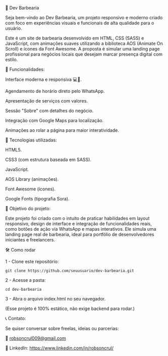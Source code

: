 💈 Dev Barbearia

Seja bem-vindo ao Dev Barbearia, um projeto responsivo e moderno criado com foco em experiências visuais e funcionais de alta qualidade para o usuário.

Este é um site de barbearia desenvolvido em HTML, CSS (SASS) e JavaScript, com animações suaves utilizando a biblioteca AOS (Animate On Scroll) e ícones da Font Awesome. A proposta é simular uma landing page profissional para negócios locais que desejam marcar presença digital com estilo.

🚀 Funcionalidades:

Interface moderna e responsiva 💻📱.

Agendamento de horário direto pelo WhatsApp.

Apresentação de serviços com valores.

Sessão "Sobre" com detalhes do negócio.

Integração com Google Maps para localização.

Animações ao rolar a página para maior interatividade.

🧰 Tecnologias utilizadas:

HTML5.

CSS3 (com estrutura baseada em SASS).

JavaScript.

AOS Library (animações).

Font Awesome (ícones).

Google Fonts (tipografia Sora).

🎯 Objetivo do projeto:

Este projeto foi criado com o intuito de praticar habilidades em layout responsivo, design de interface e integração de funcionalidades reais, como botões de ação via WhatsApp e mapas interativos. Ele simula uma landing page real de barbearia, ideal para portfólio de desenvolvedores iniciantes e freelancers.

🛠️ Como rodar

1 - Clone este repositório:

    git clone https://github.com/seuusuario/dev-barbearia.git

2 - Acesse a pasta:

    cd dev-barbearia

3 - Abra o arquivo index.html no seu navegador.

(Esse projeto é 100% estático, não exige backend para rodar.)

📞 Contato:

Se quiser conversar sobre freelas, ideias ou parcerias:

📧 robsoncrul009@gmail.com

💼 LinkedIn: https://www.linkedin.com/in/robsoncrul/

